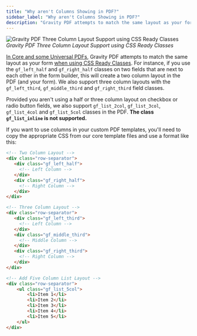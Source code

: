 ```yaml
---
title: "Why aren't Columns Showing in PDF?"
sidebar_label: "Why aren't Columns Showing in PDF?"
description: "Gravity PDF attempts to match the same layout as your form when using CSS Ready Classes. We support two- and three-column layouts."
---
```


![Gravity PDF Three Column Layout Support using CSS Ready Classes](https://resources.gravitypdf.com/uploads/2016/05/three-column-layout.png)
_Gravity PDF Three Column Layout Support using CSS Ready Classes_

[In Core and some Universal PDFs](css-ready-classes.md), Gravity PDF attempts to match the same layout as your form [when using CSS Ready Classes](https://docs.gravityforms.com/css-ready-classes/). For instance, if you use the `gf_left_half` and `gf_right_half` classes on two fields that are next to each other in the form builder, this will create a two column layout in the PDF (and your form). We also support three column layouts with the `gf_left_third`, `gf_middle_third` and `gf_right_third` field classes.

Provided you aren't using a half or three column layout on checkbox or radio button fields, we also support `gf_list_2col`, `gf_list_3col`, `gf_list_4col` and `gf_list_5col` classes in the PDF. **The class `gf_list_inline` is not supported.**

If you want to use columns in your custom PDF templates, you'll need to copy the appropriate CSS from our core template files and use a format like this:

```html
<!-- Two Column Layout -->
<div class="row-separator">
   <div class="gf_left_half">
     <!-- Left Column -->
   </div>
   <div class="gf_right_half">
     <!-- Right Column -->
   </div>
</div>

<!-- Three Column Layout -->
<div class="row-separator">
   <div class="gf_left_third">
     <!-- Left Column -->
   </div>
   <div class="gf_middle_third">
     <!-- Middle Column -->
   </div>
   <div class="gf_right_third">
     <!-- Right Column -->
   </div>
</div>

<!-- Add Five Column List Layout -->
<div class="row-separator">
    <ul class="gf_list_5col">
        <li>Item 1</li>
        <li>Item 2</li>
        <li>Item 3</li>
        <li>Item 4</li>
        <li>Item 5</li>
    </ul>
</div>
```
